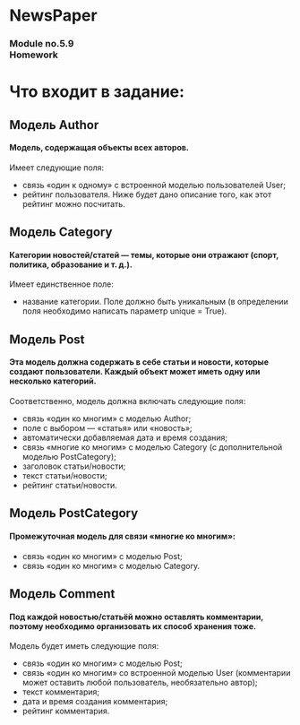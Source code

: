 # NewsPaper
<h3>
Module no.5.9<br>
Homework
</h3>
<h1>Что входит в задание:</h1>
        <h2>Модель Author</h2>
        <h4>Модель, содержащая объекты всех авторов.</h4>
          <p>Имеет следующие поля:
            <ul>
                <li>cвязь «один к одному» с встроенной моделью пользователей User;</li>
                <li>рейтинг пользователя. Ниже будет дано описание того, как этот рейтинг можно посчитать.</li>
            </ul>
          </p>
        <h2>Модель Category</h2>
        <h4>Категории новостей/статей — темы, которые они отражают (спорт, политика, образование и т. д.).</h4>
          <p>Имеет единственное поле:
            <ul>
                <li>название категории. Поле должно быть уникальным (в определении поля необходимо написать параметр unique = True).</li>
            </ul>
          </p>
        <h2>Модель Post</h2>
        <h4>Эта модель должна содержать в себе статьи и новости, которые создают пользователи. Каждый объект может иметь одну или несколько категорий.</h4>
          <p>Соответственно, модель должна включать следующие поля:
            <ul>
                <li>связь «один ко многим» с моделью Author;</li>
                <li>поле с выбором — «статья» или «новость»;</li>
                <li>автоматически добавляемая дата и время создания;</li>
                <li>связь «многие ко многим» с моделью Category (с дополнительной моделью PostCategory);</li>
                <li>заголовок статьи/новости;</li>
                <li>текст статьи/новости;</li>
                <li>рейтинг статьи/новости.</li>
            </ul>
          </p>
        <h2>Модель PostCategory</h2>
        <h4>Промежуточная модель для связи «многие ко многим»:</h4>
          <p>
            <ul>
                <li>связь «один ко многим» с моделью Post;</li>
                <li>связь «один ко многим» с моделью Category.</li>
            </ul>
          </p>
        <h2>Модель Comment</h2>
        <h4>Под каждой новостью/статьёй можно оставлять комментарии, поэтому необходимо организовать их способ хранения тоже.</h4>
          <p>Модель будет иметь следующие поля:
            <ul>
                <li>связь «один ко многим» с моделью Post;</li>
                <li>связь «один ко многим» со встроенной моделью User (комментарии может оставить любой пользователь, необязательно автор);</li>
                <li>текст комментария;</li>
                <li>дата и время создания комментария;</li>
                <li>рейтинг комментария.</li>
            </ul>
          </p>
